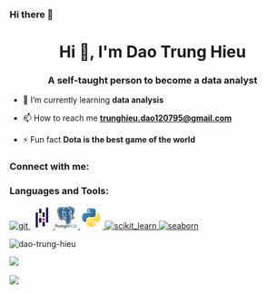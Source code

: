 ### Hi there 👋

<h1 align="center">Hi 👋, I'm Dao Trung Hieu</h1>
<h3 align="center">A self-taught person to become a data analyst</h3>

- 🌱 I’m currently learning **data analysis**

- 📫 How to reach me **trunghieu.dao120795@gmail.com**

- ⚡ Fun fact **Dota is the best game of the world**

<h3 align="left">Connect with me:</h3>
<p align="left">
</p>

<h3 align="left">Languages and Tools:</h3>
<p align="left"> <a href="https://git-scm.com/" target="_blank" rel="noreferrer"> <img src="https://www.vectorlogo.zone/logos/git-scm/git-scm-icon.svg" alt="git" width="40" height="40"/> </a> <a href="https://pandas.pydata.org/" target="_blank" rel="noreferrer"> <img src="https://raw.githubusercontent.com/devicons/devicon/2ae2a900d2f041da66e950e4d48052658d850630/icons/pandas/pandas-original.svg" alt="pandas" width="40" height="40"/> </a> <a href="https://www.postgresql.org" target="_blank" rel="noreferrer"> <img src="https://raw.githubusercontent.com/devicons/devicon/master/icons/postgresql/postgresql-original-wordmark.svg" alt="postgresql" width="40" height="40"/> </a> <a href="https://www.python.org" target="_blank" rel="noreferrer"> <img src="https://raw.githubusercontent.com/devicons/devicon/master/icons/python/python-original.svg" alt="python" width="40" height="40"/> </a> <a href="https://scikit-learn.org/" target="_blank" rel="noreferrer"> <img src="https://upload.wikimedia.org/wikipedia/commons/0/05/Scikit_learn_logo_small.svg" alt="scikit_learn" width="40" height="40"/> </a> <a href="https://seaborn.pydata.org/" target="_blank" rel="noreferrer"> <img src="https://seaborn.pydata.org/_images/logo-mark-lightbg.svg" alt="seaborn" width="40" height="40"/> </a> </p>

<p><img align="center" src="https://github-readme-stats.vercel.app/api/top-langs?username=dao-trung-hieu&show_icons=true&locale=en&layout=compact" alt="dao-trung-hieu" /></p>

![](https://github-profile-summary-cards.vercel.app/api/cards/repos-per-language?username=dao-trung-hieu&theme=solarized)

![](https://github-profile-summary-cards.vercel.app/api/cards/most-commit-language?username=dao-trung-hieu&theme=solarized)
